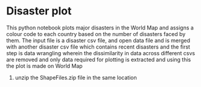 ﻿ # Disaster plot
  This python notebook plots major disasters in the World Map and assigns a colour code to each country based on the number of disasters faced by them. The input file is a disaster csv file, and open data file and is merged with another disaster csv file which contains recent disasters and the first step is data wrangling wherein the dissimilarity in data across different csvs are removed and only data required for plotting is extracted and using this the plot is made on World Map
1. unzip the ShapeFiles.zip file in the same location
